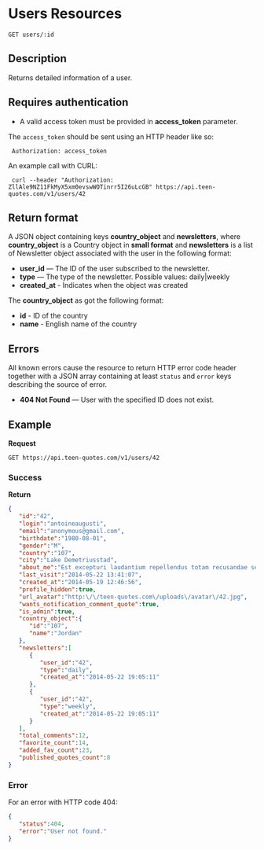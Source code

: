 # Users Resources

    GET users/:id

## Description
Returns detailed information of a user.

## Requires authentication
* A valid access token must be provided in **access_token** parameter.

The `access_token` should be sent using an HTTP header like so:

     Authorization: access_token

An example call with CURL:

     curl --header "Authorization: ZllAle9NZ11FkMyX5xm0evswWOTinrr5I26uLcGB" https://api.teen-quotes.com/v1/users/42

## Return format
A JSON object containing keys **country_object** and **newsletters**, where **country_object** is a Country object in **small format** and **newsletters** is a list of Newsletter object associated with the user in the following format:

- **user_id** — The ID of the user subscribed to the newsletter.
- **type** — The type of the newsletter. Possible values: daily|weekly
- **created_at** - Indicates when the object was created

The **country_object** as got the following format:

- **id** - ID of the country
- **name** - English name of the country

## Errors
All known errors cause the resource to return HTTP error code header together with a JSON array containing at least `status` and `error` keys describing the source of error.

- **404 Not Found** — User with the specified ID does not exist.

## Example
**Request**

    GET https://api.teen-quotes.com/v1/users/42

### Success
**Return**
``` json
{
   "id":"42",
   "login":"antoineaugusti",
   "email":"anonymous@gmail.com",
   "birthdate":"1980-08-01",
   "gender":"M",
   "country":"107",
   "city":"Lake Demetriusstad",
   "about_me":"Est excepturi laudantium repellendus totam recusandae sed quod. Rerum necessitatibus repellendus autem doloremque dolorum at. Est fuga adipisci mollitia fuga placeat maiores.",
   "last_visit":"2014-05-22 13:41:07",
   "created_at":"2014-05-19 12:46:56",
   "profile_hidden":true,
   "url_avatar":"http:\/\/teen-quotes.com\/uploads\/avatar\/42.jpg",
   "wants_notification_comment_quote":true,
   "is_admin":true,
   "country_object":{
      "id":"107",
      "name":"Jordan"
   },
   "newsletters":[
      {
         "user_id":"42",
         "type":"daily",
         "created_at":"2014-05-22 19:05:11"
      },
      {
         "user_id":"42",
         "type":"weekly",
         "created_at":"2014-05-22 19:05:11"
      }
   ],
   "total_comments":12,
   "favorite_count":14,
   "added_fav_count":23,
   "published_quotes_count":8
}
```

### Error
For an error with HTTP code 404:
``` json
{
   "status":404,
   "error":"User not found."
}
```